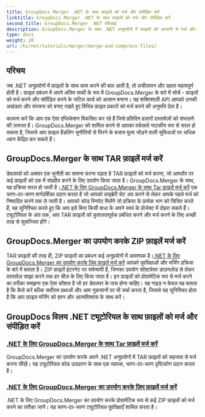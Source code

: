 ```yaml
---
title: GroupDocs Merger .NET के साथ फ़ाइलों को मर्ज और संपीड़ित करें
linktitle: GroupDocs Merger .NET के साथ फ़ाइलों को मर्ज और संपीड़ित करें
second_title: GroupDocs.Merger .NET एपीआई
description: GroupDocs.Merger के साथ .NET अनुप्रयोगों में फ़ाइलों को आसानी से मर्ज और संपीड़ित करें। TAR और ZIP फ़ाइलों को चरण-दर-चरण मर्ज करने के लिए ट्यूटोरियल देखें।
type: docs
weight: 20
url: /hi/net/tutorials/merger/merge-and-compress-files/
---
```

## परिचय

जब .NET अनुप्रयोगों में फ़ाइलों के साथ काम करने की बात आती है, तो लचीलापन और दक्षता महत्वपूर्ण होती है। फ़ाइल प्रबंधन में अपने अंतिम साथी के रूप में GroupDocs.Merger के बारे में सोचें - फ़ाइलों को मर्ज करने और संपीड़ित करने के जटिल कार्य को आसान बनाना। यह शक्तिशाली API आपको उनकी अखंडता और संरचना को बनाए रखते हुए विभिन्न फ़ाइल प्रकारों को मर्ज करने की अनुमति देता है।

कल्पना करें कि आप एक ऐसा एप्लिकेशन विकसित कर रहे हैं जिसे प्रतिदिन हज़ारों दस्तावेज़ों को संभालने की ज़रूरत है। GroupDocs.Merger को शामिल करने से आपका वर्कफ़्लो नाटकीय रूप से सरल हो सकता है, जिससे आप फ़ाइल हैंडलिंग चुनौतियों से घिरने के बजाय मूल्य जोड़ने वाली सुविधाओं पर अधिक ध्यान केंद्रित कर सकते हैं।

## GroupDocs.Merger के साथ TAR फ़ाइलें मर्ज करें

 डेवलपर्स को अक्सर एक चुनौती का सामना करना पड़ता है TAR फ़ाइलों को मर्ज करना, जो आमतौर पर कई फ़ाइलों को एक में संग्रहीत करने के लिए उपयोग किया जाता है। GroupDocs.Merger के साथ, यह प्रक्रिया सरल हो जाती है।[.NET के लिए GroupDocs.Merger के साथ Tar फ़ाइलें मर्ज करें](./merge-tar-files/) एक चरण-दर-चरण मार्गदर्शिका प्रदान करता है जो आपको लाइब्रेरी सेट अप करने से लेकर आपके पहले मर्ज को निष्पादित करने तक ले जाती है। आपको कोड स्निपेट मिलेंगे जो प्रक्रिया के प्रत्येक भाग को चित्रित करते हैं, यह सुनिश्चित करते हुए कि आप इसे बिना किसी बाधा के अपने स्वयं के प्रोजेक्ट में दोहरा सकते हैं। ट्यूटोरियल के अंत तक, आप TAR फ़ाइलों को कुशलतापूर्वक प्रबंधित करने और मर्ज करने के लिए अच्छी तरह से सुसज्जित होंगे।

## GroupDocs.Merger का उपयोग करके ZIP फ़ाइलें मर्ज करें

TAR फ़ाइलों की तरह ही, ZIP फ़ाइलों का प्रबंधन कई अनुप्रयोगों में आवश्यक है।[.NET के लिए GroupDocs.Merger का उपयोग करके ज़िप फ़ाइलें मर्ज करें](./merge-zip-files/) आपको पूर्वापेक्षाओं और मर्जिंग प्रक्रिया के बारे में बताता है। ZIP फ़ाइलें इंटरनेट पर सर्वव्यापी हैं, जिनका उपयोग सॉफ़्टवेयर डाउनलोड से लेकर दस्तावेज़ साझा करने तक हर चीज़ के लिए किया जाता है। इन फ़ाइलों को प्रोग्रामेटिक रूप से मर्ज करने का तरीका समझना एक ऐसा कौशल है जो हर डेवलपर के पास होना चाहिए। यह गाइड न केवल यह बताता है कि कैसे करें बल्कि सर्वोत्तम प्रथाओं और आम नुकसानों पर भी चर्चा करता है, जिससे यह सुनिश्चित होता है कि आप फ़ाइल मर्जिंग को ज्ञान और आत्मविश्वास के साथ करें।

## GroupDocs विलय .NET ट्यूटोरियल के साथ फ़ाइलों को मर्ज और संपीड़ित करें
### [.NET के लिए GroupDocs.Merger के साथ Tar फ़ाइलें मर्ज करें](./merge-tar-files/)
GroupDocs.Merger का उपयोग करके अपने .NET अनुप्रयोगों में TAR फ़ाइलों को सहजता से मर्ज करना सीखें। यह ट्यूटोरियल कोड उदाहरण के साथ एक व्यापक, चरण-दर-चरण दृष्टिकोण प्रदान करता है।
### [.NET के लिए GroupDocs.Merger का उपयोग करके ज़िप फ़ाइलें मर्ज करें](./merge-zip-files/)
.NET के लिए GroupDocs.Merger का उपयोग करके प्रोग्रामेटिक रूप से कई ZIP फ़ाइलों को मर्ज करने का तरीका जानें। यह चरण-दर-चरण ट्यूटोरियल पूर्वापेक्षाएँ शामिल करता है।